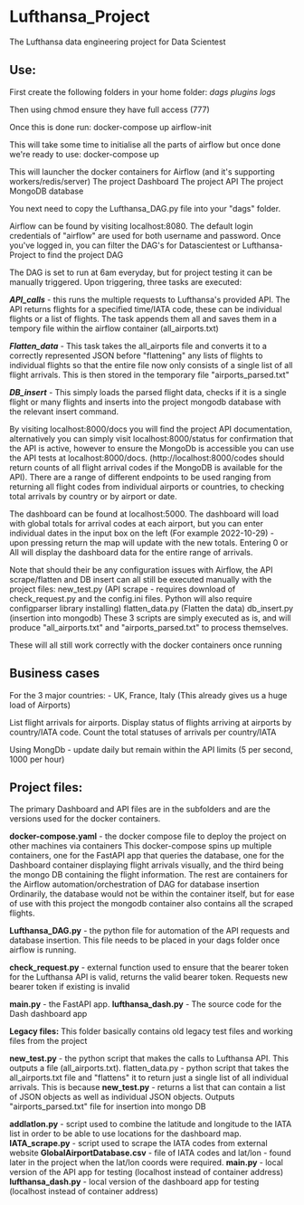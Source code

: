 # Lufthansa_Project
The Lufthansa data engineering project for Data Scientest

## Use:

First create the following folders in your home folder:
*dags*
*plugins*
*logs*

Then using chmod ensure they have full access (777)

Once this is done run:
docker-compose up airflow-init

This will take some time to initialise all the parts of airflow but once done we're ready to use:
docker-compose up

This will launcher the docker containers for
Airflow (and it's supporting workers/redis/server)
The project Dashboard
The project API
The project MongoDB database

You next need to copy the Lufthansa_DAG.py file into your "dags" folder.

Airflow can be found by visiting localhost:8080. The default login credentials of "airflow" are used for both username and password.
Once you've logged in, you can filter the DAG's for Datascientest or Lufthansa-Project to find the project DAG

The DAG is set to run at 6am everyday, but for project testing it can be manually triggered.
Upon triggering, three tasks are executed:

***API_calls*** - this runs the multiple requests to Lufthansa's provided API. The API returns flights for a specified time/IATA code, these can be individual flights or a list of flights. The task appends them all and saves them in a tempory file within the airflow container (all_airports.txt)

***Flatten_data*** - This task takes the all_airports file and converts it to a correctly represented JSON before "flattening" any lists of flights to individual flights so that the entire file now only consists of a single list of all flight arrivals. This is then stored in the temporary file "airports_parsed.txt"

***DB_insert*** - This simply loads the parsed flight data, checks if it is a single flight or many flights and inserts into the project mongodb database with the relevant insert command.

By visiting localhost:8000/docs you will find the project API documentation, alternatively you can simply visit localhost:8000/status for confirmation that the API is active, however to ensure the MongoDb is accessible you can use the API tests at localhost:8000/docs. (http://localhost:8000/codes should return counts of all flight arrival codes if the MongoDB is available for the API). There are a range of different endpoints to be used ranging from returning all flight codes from individual airports or countries, to checking total arrivals by country or by airport or date.

The dashboard can be found at localhost:5000. The dashboard will load with global totals for arrival codes at each airport, but you can enter individual dates in the input box on the left (For example 2022-10-29) - upon pressing return the map will update with the new totals. Entering 0 or All will display the dashboard data for the entire range of arrivals.

Note that should their be any configuration issues with Airflow, the API scrape/flatten and DB insert can all still be executed manually with the project files:
new_test.py (API scrape - requires download of check_request.py and the config.ini files. Python will also require configparser library installing)
flatten_data.py (Flatten the data)
db_insert.py (insertion into mongodb)
These 3 scripts are simply executed as is, and will produce "all_airports.txt" and "airports_parsed.txt" to process themselves.

These will all still work correctly with the docker containers once running

## Business cases

For the 3 major countries: - UK, France, Italy (This already gives us a huge load of Airports)

List flight arrivals for airports. Display status of flights arriving at airports by country/IATA code.
Count the total statuses of arrivals per country/IATA

Using MongDb - update daily but remain within the API limits (5 per second, 1000 per hour)


## Project files:

The primary Dashboard and API files are in the subfolders and are the versions used for the docker containers. 

**docker-compose.yaml** - the docker compose file to deploy the project on other machines via containers
   This docker-compose spins up multiple containers, one for the FastAPI app that queries the database, one for the Dashboard container displaying flight arrivals visually, and the third being the mongo DB containing the flight information. The rest are containers for the Airflow automation/orchestration of DAG for database insertion
Ordinarily, the database would not be within the container itself, but for ease of use with this project the mongodb container also contains all the scraped flights.

**Lufthansa_DAG.py** - the python file for automation of the API requests and database insertion. This file needs to be placed in your dags folder once airflow is running.

**check_request.py** - external function used to ensure that the bearer token for the Lufthansa API is valid, returns the valid bearer token. Requests new bearer token if existing is invalid

**main.py** - the FastAPI app. 
**lufthansa_dash.py** - The source code for the Dash dashboard app

**Legacy files:**
This folder basically contains old legacy test files and working files from the project

**new_test.py** - the python script that makes the calls to Lufthansa API. This outputs a file (all_airports.txt).
flatten_data.py - python script that takes the all_airports.txt file and "flattens" it to return just a single list of all individual arrivals. This is because **new_test.py** - returns a list that can contain a list of JSON objects as well as individual JSON objects. Outputs "airports_parsed.txt" file for insertion into mongo DB

**addlatlon.py** - script used to combine the latitude and longitude to the IATA list in order to be able to use locations for the dashboard map.
**IATA_scrape.py** - script used to scrape the IATA codes from external website
**GlobalAirportDatabase.csv** - file of IATA codes and lat/lon - found later in the project when the lat/lon coords were required.
**main.py** - local version of the API app for testing (localhost instead of container address)
**lufthansa_dash.py** - local version of the dashboard app for testing (localhost instead of container address)

